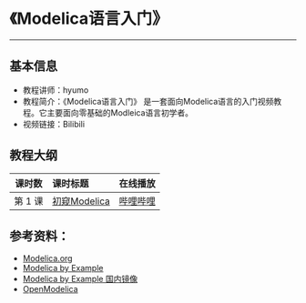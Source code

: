 
# 《Modelica语言入门》
----

## 基本信息
- 教程讲师：hyumo
- 教程简介：《Modelica语言入门》 是一套面向Modelica语言的入门视频教程。它主要面向零基础的Modleica语言初学者。
- 视频链接：Bilibili

## 教程大纲

| 课时数 | 课时标题 | 在线播放 |
|:-----:|:--------|:-------|
|第 1 课|[初窥Modelica](lecture01)|[哔哩哔哩](www.google.com)|

## 参考资料：
- [Modelica.org](https://www.modelica.org/)
- [Modelica by Example](https://mbe.modelica.university/)
- [Modelica by Example 国内镜像](http://modelicabyexample.globalcrown.com.cn/)
- [OpenModelica](https://www.openmodelica.org/)


